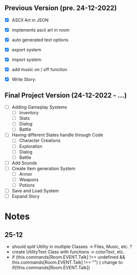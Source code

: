 ## Previous Version (pre. 24-12-2022)
* [X] ASCII Art in JSON
* [X] implements ascii art in room
* [X] auto generated text options
* [X] export system
* [X] import system
* [X] add music on / off function
* [X] Write Story:


## Final Project Version (24-12-2022 - ...)
* [ ] Adding Gameplay Systems
  * [ ] Inventory
  * [ ] Stats
  * [ ] Dialog
  * [ ] Battle
* [ ] Having different States handle through Code
  * [ ] Character Creations
  * [ ] Exploration
  * [ ] Dialog
  * [ ] Battle
* [ ] Add Sounds
* [ ] Create Item generation System
  * [ ] Armor
  * [ ] Weapons
  * [ ] Potions
* [ ] Save and Load System
* [ ] Expand Story

# Notes
## 25-12
- should split Utility in multiple Classes -> Files, Music, etc. ?
- create UtilityText Class with functions -> colorText, etc.
-  if (this.commands[Room.EVENT.Talk] !== undefined && this.commands[Room.EVENT.Talk] !== "") { change to if(!this.commands[Room.EVENT.Talk])




